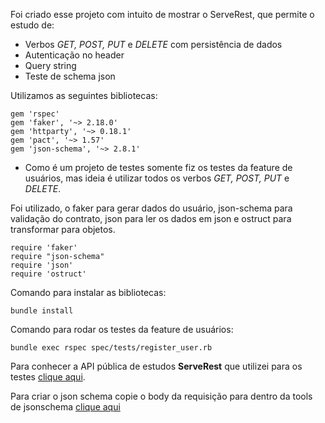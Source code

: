 Foi criado esse projeto com intuito de mostrar o ServeRest, que permite o estudo de:

- Verbos *GET, POST, PUT* e *DELETE* com persistência de dados
- Autenticação no header
- Query string
- Teste de schema json

Utilizamos as seguintes bibliotecas:
```
gem 'rspec'
gem 'faker', '~> 2.18.0'
gem 'httparty', '~> 0.18.1'
gem 'pact', '~> 1.57'
gem 'json-schema', '~> 2.8.1'
```

- Como é um projeto de testes somente fiz os testes da feature de usuários, mas ideia é utilizar todos os verbos *GET, POST, PUT* e *DELETE*.

Foi utilizado, o faker para gerar dados do usuário, json-schema para validação do contrato, json para ler os dados em json e ostruct para transformar para objetos.
```
require 'faker'
require "json-schema"
require 'json'
require 'ostruct'
```

Comando para instalar as bibliotecas:
```
bundle install
```

Comando para rodar os testes da feature de usuários:
```
bundle exec rspec spec/tests/register_user.rb
```

Para conhecer a API pública de estudos **ServeRest** que utilizei para os testes [clique aqui](https://serverest.dev/).

Para criar o json schema copie o body da requisição para dentro da tools de jsonschema [clique aqui](https://www.jsonschema.net/home)
